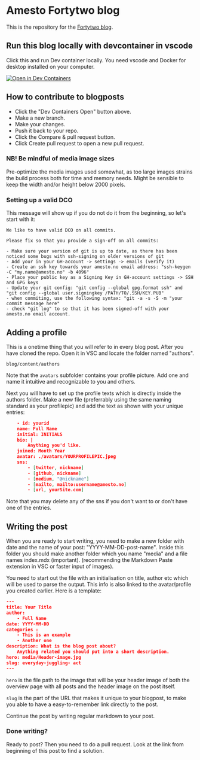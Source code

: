 # Amesto Fortytwo blog

This is the repository for the [Fortytwo blog](https://blog.amestofortytwo.com).

## Run this blog locally with devcontainer in vscode

Click this and run Dev container locally. You need vscode and Docker for desktop installed on your computer.

[![Open in Dev Containers](https://img.shields.io/static/v1?label=Dev%20Containers&message=Open&color=blue&logo=visualstudiocode)](https://vscode.dev/redirect?url=vscode://ms-vscode-remote.remote-containers/cloneInVolume?url=https://github.com/amestofortytwo/blog)

## How to contribute to blogposts

- Click the "Dev Containers Open" button above.
- Make a new branch.
- Make your changes.
- Push it back to your repo.
- Click the Compare & pull request button.
- Click Create pull request to open a new pull request.

### NB! Be mindful of media image sizes

Pre-optimize the media images used somewhat, as too large images strains the build process both for time and memory needs. Might be sensible to keep the width and/or height below 2000 pixels.

### Setting up a valid DCO

This message will show up if you do not do it from the beginning, so let's start with it:

```
We like to have valid DCO on all commits.

Please fix so that you provide a sign-off on all commits:

- Make sure your version of git is up to date, as there has been noticed some bugs with ssh-signing on older versions of git
- Add your in your GH-account -> settings -> emails (verify it)
- Create an ssh key towards your amesto.no email address: "ssh-keygen -C "my.name@amesto.no" -b 4096"
- Place your public key as a Signing Key in GH-account settings -> SSH and GPG keys
- Update your git config: "git config --global gpg.format ssh" and "git config --global user.signingkey /PATH/TO/.SSH/KEY.PUB"
- when commiting, use the following syntax: "git -a -s -S -m "your commit message here"
- check "git log" to se that it has been signed-off with your amesto.no email account.
```

## Adding a profile

This is a onetime thing that you will refer to in every blog post. After you have cloned the repo. Open it in VSC and locate the folder named "authors".

`blog/content/authors`

Note that the `avatars` subfolder contains your profile picture. Add one and name it intuitive and recognizable to you and others.

Next you will have to set up the profile texts which is directly inside the authors folder. Make a new file (preferrably using the same naming standard as your profilepic) and add the text as shown with your unique entries:

```json
    - id: yourid
    name: Full Name
    initial: INITIALS
    bio: |
        Anything you'd like.
    joined: Month Year
    avatar: ./avatars/YOURPROFILEPIC.jpeg
    sns:
        - [twitter, nickname]
        - [github, nickname]
        - [medium, "@nickname"]
        - [mailto, mailto:username@amesto.no]
        - [url, yourSite.com]
````

Note that you may delete any of the sns if you don't want to or don't have one of the entries.

## Writing the post

When you are ready to start writing, you need to make a new folder with date and the name of your post: "YYYY-MM-DD-post-name". Inside this folder you should make another folder which you name "media" and a file names index.mdx (important). (recommending the Markdown Paste extension in VSC or faster input of images).

You need to start out the file with an initialisation on title, author etc which will be used to parse the output. This info is also linked to the avatar/profile you created earlier. Here is a template:

```json
---
title: Your Title
author:
    - Full Name
date: YYYY-MM-DD
categories :
    - This is an example
    - Another one
description: What is the blog post about? 
    Anything related you should put into a short description.
hero: media/Header-image.jpg
slug: everyday-juggling- act
---
```

```hero``` is the file path to the image that will be your header image of both the overview page with all posts and the header image on the post itself.

```slug``` is the part of the URL that makes it unique to your blogpost, to make you able to have a easy-to-remember link directly to the post.

Continue the post by writing regular markdown to your post.

### Done writing?

Ready to post? Then you need to do a pull request. Look at the link from beginning of this post to find a solution.
